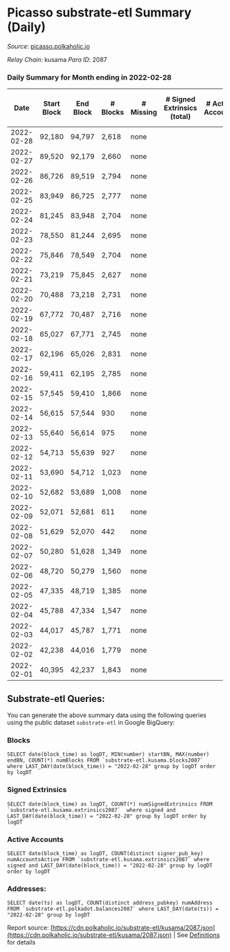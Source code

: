 # Picasso substrate-etl Summary (Daily)

_Source_: [picasso.polkaholic.io](https://picasso.polkaholic.io)

*Relay Chain*: kusama
*Para ID*: 2087



### Daily Summary for Month ending in 2022-02-28


| Date | Start Block | End Block | # Blocks | # Missing | # Signed Extrinsics (total) | # Active Accounts | # Addresses with Balances | # Events | # Transfers | # XCM Transfers In | # XCM Transfers Out |
| ---- | ----------- | --------- | -------- | --------- | --------------------------- | ----------------- | ------------------------- | -------- | ----------- | ------------------ | ------------------- |
| 2022-02-28 | 92,180 | 94,797 | 2,618 | none  |  |  | 8 | 5,237 |   |   |   |
| 2022-02-27 | 89,520 | 92,179 | 2,660 | none  |  |  | 8 | 5,322 |   |   |   |
| 2022-02-26 | 86,726 | 89,519 | 2,794 | none  |  |  | 8 | 5,589 |   |   |   |
| 2022-02-25 | 83,949 | 86,725 | 2,777 | none  |  |  | 8 | 5,556 |   |   |   |
| 2022-02-24 | 81,245 | 83,948 | 2,704 | none  |  |  | 8 | 5,409 |   |   |   |
| 2022-02-23 | 78,550 | 81,244 | 2,695 | none  |  |  | 8 | 5,392 |   |   |   |
| 2022-02-22 | 75,846 | 78,549 | 2,704 | none  |  |  | 8 | 5,409 |   |   |   |
| 2022-02-21 | 73,219 | 75,845 | 2,627 | none  |  |  | 8 | 5,256 |   |   |   |
| 2022-02-20 | 70,488 | 73,218 | 2,731 | none  |  |  | 8 | 5,463 |   |   |   |
| 2022-02-19 | 67,772 | 70,487 | 2,716 | none  |  |  | 8 | 5,434 |   |   |   |
| 2022-02-18 | 65,027 | 67,771 | 2,745 | none  |  |  | 8 | 5,491 |   |   |   |
| 2022-02-17 | 62,196 | 65,026 | 2,831 | none  |  |  | 8 | 5,664 |   |   |   |
| 2022-02-16 | 59,411 | 62,195 | 2,785 | none  |  |  | 8 | 5,571 |   |   |   |
| 2022-02-15 | 57,545 | 59,410 | 1,866 | none  |  |  | 8 | 3,734 |   |   |   |
| 2022-02-14 | 56,615 | 57,544 | 930 | none  |  |  | 8 | 1,860 |   |   |   |
| 2022-02-13 | 55,640 | 56,614 | 975 | none  |  |  | 8 | 1,951 |   |   |   |
| 2022-02-12 | 54,713 | 55,639 | 927 | none  |  |  | 8 | 1,854 |   |   |   |
| 2022-02-11 | 53,690 | 54,712 | 1,023 | none  |  |  | 8 | 2,047 |   |   |   |
| 2022-02-10 | 52,682 | 53,689 | 1,008 | none  |  |  | 8 | 2,016 |   |   |   |
| 2022-02-09 | 52,071 | 52,681 | 611 | none  |  |  | 8 | 1,223 |   |   |   |
| 2022-02-08 | 51,629 | 52,070 | 442 | none  |  |  | 8 | 884 |   |   |   |
| 2022-02-07 | 50,280 | 51,628 | 1,349 | none  |  |  | 8 | 2,702 |   |   |   |
| 2022-02-06 | 48,720 | 50,279 | 1,560 | none  |  |  | 8 | 3,120 |   |   |   |
| 2022-02-05 | 47,335 | 48,719 | 1,385 | none  |  |  | 8 | 2,771 |   |   |   |
| 2022-02-04 | 45,788 | 47,334 | 1,547 | none  |  |  | 8 | 3,095 |   |   |   |
| 2022-02-03 | 44,017 | 45,787 | 1,771 | none  |  |  | 8 | 3,543 |   |   |   |
| 2022-02-02 | 42,238 | 44,016 | 1,779 | none  |  |  | 8 | 3,559 |   |   |   |
| 2022-02-01 | 40,395 | 42,237 | 1,843 | none  |  |  | 8 | 3,687 |   |   |   |

## Substrate-etl Queries:
You can generate the above summary data using the following queries using the public dataset `substrate-etl` in Google BigQuery:


### Blocks
```
SELECT date(block_time) as logDT, MIN(number) startBN, MAX(number) endBN, COUNT(*) numBlocks FROM `substrate-etl.kusama.blocks2087`  where LAST_DAY(date(block_time)) = "2022-02-28" group by logDT order by logDT
```


### Signed Extrinsics
```
SELECT date(block_time) as logDT, COUNT(*) numSignedExtrinsics FROM `substrate-etl.kusama.extrinsics2087`  where signed and LAST_DAY(date(block_time)) = "2022-02-28" group by logDT order by logDT
```


### Active Accounts
```
SELECT date(block_time) as logDT, COUNT(distinct signer_pub_key) numAccountsActive FROM `substrate-etl.kusama.extrinsics2087` where signed and LAST_DAY(date(block_time)) = "2022-02-28" group by logDT order by logDT
```


### Addresses:
```
SELECT date(ts) as logDT, COUNT(distinct address_pubkey) numAddress FROM `substrate-etl.polkadot.balances2087` where LAST_DAY(date(ts)) = "2022-02-28" group by logDT
```



Report source: [https://cdn.polkaholic.io/substrate-etl/kusama/2087.json](https://cdn.polkaholic.io/substrate-etl/kusama/2087.json) | See [Definitions](/DEFINITIONS.md) for details
